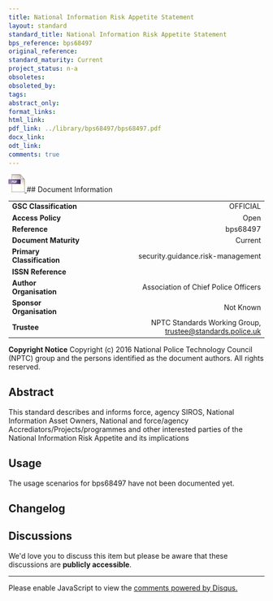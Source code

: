 ```yaml
---
title: National Information Risk Appetite Statement
layout: standard
standard_title: National Information Risk Appetite Statement
bps_reference: bps68497
original_reference: 
standard_maturity: Current
project_status: n-a
obsoletes: 
obsoleted_by: 
tags: 
abstract_only:
format_links:
html_link: 
pdf_link: ../library/bps68497/bps68497.pdf
docx_link: 
odt_link: 
comments: true
---
```



<a target="_blank" href="../library/bps68497/bps68497.pdf">
    <img src="../images/pdf@0.5x.png" alt="pdf link" title="pdf link" style="max-height:35px;">
</a>
## Document Information

|||
| :------- | ------: |
| **GSC Classification**     | OFFICIAL |
| **Access Policy**          | Open |
| **Reference**              | bps68497  |
| **Document Maturity**      | Current |
| **Primary Classification** | security.guidance.risk-management |
| **ISSN Reference**         |  |
| **Author Organisation**    |Association of Chief Police Officers|
| **Sponsor Organisation**   |Not Known|
| **Trustee**                | NPTC Standards Working Group, <a href="mailto:trustee@standards.police.uk?subject=bps68497 National Information Risk Appetite Statement">trustee@standards.police.uk |

**Copyright Notice**
Copyright (c) 2016 National Police Technology Council (NPTC) group and the persons identified as the document authors. All rights reserved.

## Abstract
This standard describes and informs force, agency SIROS, National Information Asset Owners, National and force/agency Accrediators/Projects/programmes and other interested parties of the National Information Risk Appetite and its implications
        
## Usage
The usage scenarios for bps68497 have not been documented yet.

## Changelog


## Discussions
We'd love you to discuss this item but please be aware that these discussions are **publicly accessible**.
<hr>
<div id="disqus_thread"></div>

<script>

/**
*  RECOMMENDED CONFIGURATION VARIABLES: EDIT AND UNCOMMENT THE SECTION BELOW TO INSERT DYNAMIC VALUES FROM YOUR PLATFORM OR CMS.
*  LEARN WHY DEFINING THESE VARIABLES IS IMPORTANT: https://disqus.com/admin/universalcode/#configuration-variables*/
/*
var disqus_config = function () {
this.page.url = PAGE_URL;  // Replace PAGE_URL with your page's canonical URL variable
this.page.identifier = PAGE_IDENTIFIER; // Replace PAGE_IDENTIFIER with your page's unique identifier variable
};
*/
(function() { // DON'T EDIT BELOW THIS LINE
var d = document, s = d.createElement('script');
s.src = 'https://nptcstandards.disqus.com/embed.js';
s.setAttribute('data-timestamp', +new Date());
(d.head || d.body).appendChild(s);
})();
</script>
<noscript>Please enable JavaScript to view the <a href="https://disqus.com/?ref_noscript">comments powered by Disqus.</a></noscript>

